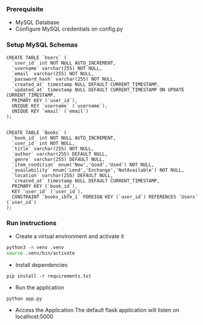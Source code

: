 ### Prerequisite

- MySQL Database
- Configure MySQL credentials on config.py

### Setup MySQL Schemas

```
CREATE TABLE `Users` (
  `user_id` int NOT NULL AUTO_INCREMENT,
  `username` varchar(255) NOT NULL,
  `email` varchar(255) NOT NULL,
  `password_hash` varchar(255) NOT NULL,
  `created_at` timestamp NULL DEFAULT CURRENT_TIMESTAMP,
  `updated_at` timestamp NULL DEFAULT CURRENT_TIMESTAMP ON UPDATE CURRENT_TIMESTAMP,
  PRIMARY KEY (`user_id`),
  UNIQUE KEY `username` (`username`),
  UNIQUE KEY `email` (`email`)
);
```

```

CREATE TABLE `Books` (
  `book_id` int NOT NULL AUTO_INCREMENT,
  `user_id` int NOT NULL,
  `title` varchar(255) NOT NULL,
  `author` varchar(255) DEFAULT NULL,
  `genre` varchar(255) DEFAULT NULL,
  `item_condition` enum('New','Good','Used') NOT NULL,
  `availability` enum('Lend','Exchange','NotAvailable') NOT NULL,
  `location` varchar(255) DEFAULT NULL,
  `created_at` timestamp NULL DEFAULT CURRENT_TIMESTAMP,
  PRIMARY KEY (`book_id`),
  KEY `user_id` (`user_id`),
  CONSTRAINT `books_ibfk_1` FOREIGN KEY (`user_id`) REFERENCES `Users` (`user_id`)
);
```

### Run instructions

- Create a virtual environment and activate it

```bash
python3 -m venv .venv
source .venv/bin/activate
```

- Install dependencies

```
pip install -r requirements.txt
```

- Run the application
```
python app.py
```
- Access the Application
The default flask application will listen on localhost:5000
